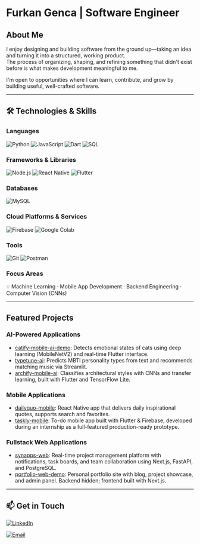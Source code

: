 #  Furkan Genca | Software Engineer

##  About Me
I enjoy designing and building software from the ground up—taking an idea and turning it into a structured, working product.  
The process of organizing, shaping, and refining something that didn't exist before is what makes development meaningful to me.

I'm open to opportunities where I can learn, contribute, and grow by building useful, well-crafted software.

---

## 🛠 Technologies & Skills

### Languages  
![Python](https://img.shields.io/badge/Python-%233776AB.svg?style=flat&logo=python&logoColor=white)
![JavaScript](https://img.shields.io/badge/JavaScript-%23F7DF1E.svg?style=flat&logo=javascript&logoColor=black)
![Dart](https://img.shields.io/badge/Dart-%230175C2.svg?style=flat&logo=dart&logoColor=white)
![SQL](https://img.shields.io/badge/SQL-%23007ACC.svg?style=flat&logo=sqlite&logoColor=white)

### Frameworks & Libraries  
![Node.js](https://img.shields.io/badge/Node.js-%23339933.svg?style=flat&logo=node.js&logoColor=white)
![React Native](https://img.shields.io/badge/React_Native-%2361DAFB.svg?style=flat&logo=react&logoColor=black)
![Flutter](https://img.shields.io/badge/Flutter-%2302569B.svg?style=flat&logo=flutter&logoColor=white)

### Databases  
![MySQL](https://img.shields.io/badge/MySQL-%234479A1.svg?style=flat&logo=mysql&logoColor=white)

### Cloud Platforms & Services  
![Firebase](https://img.shields.io/badge/Firebase-%23FFCA28.svg?style=flat&logo=firebase&logoColor=black)
![Google Colab](https://img.shields.io/badge/Google_Colab-%23F9AB00.svg?style=flat&logo=googlecolab&logoColor=black)

### Tools  
![Git](https://img.shields.io/badge/Git-%23F05032.svg?style=flat&logo=git&logoColor=white)
![Postman](https://img.shields.io/badge/Postman-%23FF6C37.svg?style=flat&logo=postman&logoColor=white)

### Focus Areas  
💡 Machine Learning · Mobile App Development · Backend Engineering · Computer Vision (CNNs)


---

##  Featured Projects

###  AI-Powered Applications
- [catify-mobile-ai-demo](https://github.com/furkangenca/catify-mobile-ai-demo): Detects emotional states of cats using deep learning (MobileNetV2) and real-time Flutter interface.
- [typetune-ai](https://github.com/furkangenca/typetune-ai): Predicts MBTI personality types from text and recommends matching music via Streamlit.
- [archify-mobile-ai](https://github.com/furkangenca/archify-mobile-ai): Classifies architectural styles with CNNs and transfer learning, built with Flutter and TensorFlow Lite.

###  Mobile Applications
- [dailyquo-mobile](https://github.com/furkangenca/dailyquo-mobile): React Native app that delivers daily inspirational quotes, supports search and favorites.
- [taskly-mobile](https://github.com/furkangenca/taskly-mobile): To-do mobile app built with Flutter & Firebase, developed during an internship as a full-featured production-ready prototype.

###  Fullstack Web Applications
- [synapps-web](https://github.com/furkangenca/synapps-web): Real-time project management platform with notifications, task boards, and team collaboration using Next.js, FastAPI, and PostgreSQL.
- [portfolio-web-demo](https://github.com/furkangenca/portfolio-web-demo): Personal portfolio site with blog, project showcase, and admin panel. Backend hidden; frontend built with Next.js.

---

## 📫 Get in Touch

[![LinkedIn](https://img.shields.io/badge/LinkedIn-Furkan%20Genca-0077B5?style=flat-square&logo=linkedin&logoColor=white)](https://www.linkedin.com/in/furkangenca/)

[![Email](https://img.shields.io/badge/Email-furkan.genca%40proton.me-D14836?style=flat-square&logo=protonmail&logoColor=white)](mailto:furkan.genca@proton.me)

